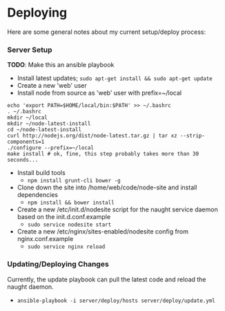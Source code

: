 Deploying
===

Here are some general notes about my current setup/deploy process:

### Server Setup

**TODO**: Make this an ansible playbook

- Install latest updates; `sudo apt-get install && sudo apt-get update`
- Create a new 'web' user
- Install node from source as 'web' user with prefix=~/local

```
echo 'export PATH=$HOME/local/bin:$PATH' >> ~/.bashrc
. ~/.bashrc
mkdir ~/local
mkdir ~/node-latest-install
cd ~/node-latest-install
curl http://nodejs.org/dist/node-latest.tar.gz | tar xz --strip-components=1
./configure --prefix=~/local
make install # ok, fine, this step probably takes more than 30 seconds...
```

- Install build tools
    - `npm install grunt-cli bower -g`
- Clone down the site into /home/web/code/node-site and install dependencies
    - `npm install && bower install`
- Create a new /etc/init.d/nodesite script for the naught service daemon based on the init.d.conf.example
    - `sudo service nodesite start`
- Create a new /etc/nginx/sites-enabled/nodesite config from nginx.conf.example
    - `sudo service nginx reload`

### Updating/Deploying Changes

Currently, the update playbook can pull the latest code and reload the naught daemon.

- `ansible-playbook -i server/deploy/hosts server/deploy/update.yml`